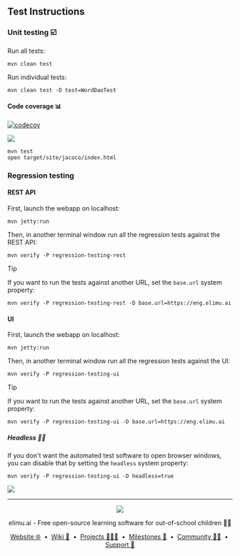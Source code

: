 ## Test Instructions

### Unit testing ☑️

Run all tests:

    mvn clean test

Run individual tests:

    mvn clean test -D test=WordDaoTest

#### Code coverage 📊

[![codecov](https://codecov.io/gh/elimu-ai/webapp/branch/main/graph/badge.svg?token=T1F9OTQVOH)](https://codecov.io/gh/elimu-ai/webapp)

[![](https://codecov.io/gh/elimu-ai/webapp/branch/main/graphs/tree.svg?token=T1F9OTQVOH)](https://codecov.io/gh/elimu-ai/webapp)

    mvn test
    open target/site/jacoco/index.html

### Regression testing

#### REST API 

First, launch the webapp on localhost:

    mvn jetty:run

Then, in another terminal window run all the regression tests against the REST API:
    
    mvn verify -P regression-testing-rest

> [!TIP]
> If you want to run the tests against another URL, set the `base.url` system property:
> 
>     mvn verify -P regression-testing-rest -D base.url=https://eng.elimu.ai

#### UI

First, launch the webapp on localhost:

    mvn jetty:run

Then, in another terminal window run all the regression tests against the UI:
    
    mvn verify -P regression-testing-ui

> [!TIP]
> If you want to run the tests against another URL, set the `base.url` system property:
> 
>     mvn verify -P regression-testing-ui -D base.url=https://eng.elimu.ai

##### Headless 😶‍🌫️

If you don't want the automated test software to open browser windows, you can disable that by setting the `headless` system property:

    mvn verify -P regression-testing-ui -D headless=true

![](https://private-user-images.githubusercontent.com/1451036/361187317-35e99a19-f42d-4934-a0ba-f3d1e06ed6f6.png)

---

<p align="center">
  <img src="https://github.com/elimu-ai/webapp/blob/main/src/main/webapp/static/img/logo-text-256x78.png" />
</p>
<p align="center">
  elimu.ai - Free open-source learning software for out-of-school children 🚀✨
</p>
<p align="center">
  <a href="https://elimu.ai">Website 🌐</a>
  &nbsp;•&nbsp;
  <a href="https://github.com/elimu-ai/wiki#readme">Wiki 📃</a>
  &nbsp;•&nbsp;
  <a href="https://github.com/orgs/elimu-ai/projects?query=is%3Aopen">Projects 👩🏽‍💻</a>
  &nbsp;•&nbsp;
  <a href="https://github.com/elimu-ai/wiki/milestones">Milestones 🎯</a>
  &nbsp;•&nbsp;
  <a href="https://github.com/elimu-ai/wiki#open-source-community">Community 👋🏽</a>
  &nbsp;•&nbsp;
  <a href="https://www.drips.network/app/drip-lists/41305178594442616889778610143373288091511468151140966646158126636698">Support 💜</a>
</p>

